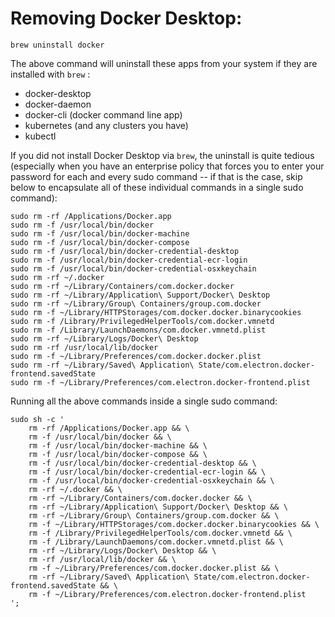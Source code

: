 # Removing Docker Desktop:  

```
brew uninstall docker
```

The above command will uninstall these apps from your system if they are installed with `brew` :  
- docker-desktop
- docker-daemon
- docker-cli (docker command line app)
- kubernetes (and any clusters you have)
- kubectl

If you did not install Docker Desktop via `brew`, the uninstall is quite tedious (especially when you have an enterprise policy that forces you to enter your password for each and every sudo command -- if that is the case, skip below to encapsulate all of these individual commands in a single sudo command):

```
sudo rm -rf /Applications/Docker.app
sudo rm -f /usr/local/bin/docker
sudo rm -f /usr/local/bin/docker-machine
sudo rm -f /usr/local/bin/docker-compose
sudo rm -f /usr/local/bin/docker-credential-desktop
sudo rm -f /usr/local/bin/docker-credential-ecr-login
sudo rm -f /usr/local/bin/docker-credential-osxkeychain
sudo rm -rf ~/.docker
sudo rm -rf ~/Library/Containers/com.docker.docker
sudo rm -rf ~/Library/Application\ Support/Docker\ Desktop
sudo rm -rf ~/Library/Group\ Containers/group.com.docker
sudo rm -f ~/Library/HTTPStorages/com.docker.docker.binarycookies
sudo rm -f /Library/PrivilegedHelperTools/com.docker.vmnetd
sudo rm -f /Library/LaunchDaemons/com.docker.vmnetd.plist
sudo rm -rf ~/Library/Logs/Docker\ Desktop
sudo rm -rf /usr/local/lib/docker
sudo rm -f ~/Library/Preferences/com.docker.docker.plist
sudo rm -rf ~/Library/Saved\ Application\ State/com.electron.docker-frontend.savedState
sudo rm -f ~/Library/Preferences/com.electron.docker-frontend.plist
```

Running all the above commands inside a single sudo command:
```
sudo sh -c '
    rm -rf /Applications/Docker.app && \
    rm -f /usr/local/bin/docker && \
    rm -f /usr/local/bin/docker-machine && \
    rm -f /usr/local/bin/docker-compose && \
    rm -f /usr/local/bin/docker-credential-desktop && \
    rm -f /usr/local/bin/docker-credential-ecr-login && \
    rm -f /usr/local/bin/docker-credential-osxkeychain && \
    rm -rf ~/.docker && \
    rm -rf ~/Library/Containers/com.docker.docker && \
    rm -rf ~/Library/Application\ Support/Docker\ Desktop && \
    rm -rf ~/Library/Group\ Containers/group.com.docker && \
    rm -f ~/Library/HTTPStorages/com.docker.docker.binarycookies && \
    rm -f /Library/PrivilegedHelperTools/com.docker.vmnetd && \
    rm -f /Library/LaunchDaemons/com.docker.vmnetd.plist && \
    rm -rf ~/Library/Logs/Docker\ Desktop && \
    rm -rf /usr/local/lib/docker && \
    rm -f ~/Library/Preferences/com.docker.docker.plist && \
    rm -rf ~/Library/Saved\ Application\ State/com.electron.docker-frontend.savedState && \
    rm -f ~/Library/Preferences/com.electron.docker-frontend.plist
';
```